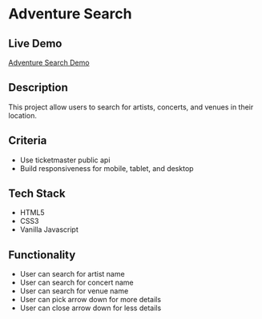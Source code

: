 # Adventure Search

## Live Demo

[Adventure Search Demo](https://suonx002.github.io/adventure-search/)

## Description

This project allow users to search for artists, concerts, and venues in their location.

## Criteria

- Use ticketmaster public api
- Build responsiveness for mobile, tablet, and desktop

## Tech Stack

- HTML5
- CSS3
- Vanilla Javascript

## Functionality

- User can search for artist name
- User can search for concert name
- User can search for venue name
- User can pick arrow down for more details
- User can close arrow down for less details
